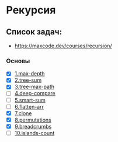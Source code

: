 # Рекурсия

## Список задач:
 - https://maxcode.dev/courses/recursion/

### Основы
- [x] [1.max-depth](1.max-depth.js)
- [x] [2.tree-sum](2.tree-sum.js)
- [x] [3.tree-max-path](3.tree-max-path.js)
- [ ] [4.deep-compare](4.deep-compare.js)
- [ ] [5.smart-sum](5.smart-sum.js)
- [ ] [6.flatten-arr](6.flatten-arr.js)
- [x] [7.clone](7.clone.js)
- [x] [8.permutations](8.permutations.js)
- [x] [9.breadcrumbs](9.breadcrumbs.js)
- [ ] [10.islands-count](10.islands-count.js)